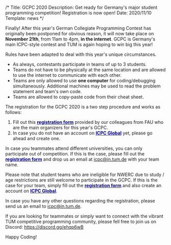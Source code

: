 /*
Title: GCPC 2020
Description: Get ready for Germany's major student programming competition! Registration is now open!
Date: 2020/11/10
Template: news
*/

Finally! After this year's German Collegiate Programming Contest has originally been postponed for obvious reason, it will now take place on **November 21th**, from 11am to 4pm, **in the internet**. GCPC is Germany's main ICPC-style contest and TUM is again hoping to win big this year!

Rules have been adapted to deal with this year's unique circumstances.
- As always, contestants participate in teams of up to 3 students.
- Teams do not have to be physically at the same location and are allowed to use the internet to communicate with each other.
- Teams are only allowed to use **one computer** for coding/debugging simultaneously. Additional machines may be used to read the problem statement and team's own code.
- Teams are allowed to copy-paste code from their cheat sheet.

The registration for the GCPC 2020 is a two step procedure and works as follows:
1) Fill out this [<span style="color:darkblue">**registration form**</span>](https://icpc.cs.fau.de/anmeldung/) provided by our colleagues from FAU who are the main organizers for this year's GCPC.
2) In case you do not have an account on [<span style="color:darkblue">**ICPC Global**</span>](https://icpc.global/) yet, please go ahead and create one. 

In case you teammates attend different universities, you can only participate out of competition. If this is the case, please fill out the [<span style="color:darkblue">**registration form**</span>](https://icpc.cs.fau.de/anmeldung/) and drop us an email at icpc@in.tum.de with your team name.

Please note that student teams who are ineligible for NWERC due to study / age restrictions are still welcome to participate in the GCPC. If this is the case for your team, simply fill out the [<span style="color:darkblue">**registration form**</span>](https://icpc.cs.fau.de/anmeldung/) and also create an account on [<span style="color:darkblue">**ICPC Global**</span>](https://icpc.global/).

In case you have any other questions regarding the registration, please send us an email to icpc@in.tum.de.

If you are looking for teammates or simply want to connect with the vibrant TUM competitive programming community, please fell free to join us on Discord: https://discord.gg/ehqp6wB

Happy Coding!